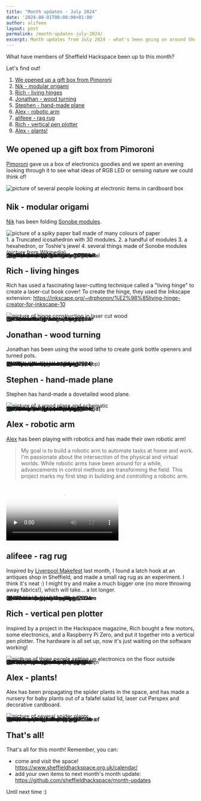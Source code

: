 ```yaml
---
title: "Month updates - July 2024"
date: '2024-08-01T00:00:00+01:00'
author: alifeee
layout: post
permalink: /month-updates-july-2024/
excerpt: Month updates from July 2024 - what's been going on around Sheffield Hackspace?
---
```

<style>
.gallery p {
  margin: 0;
}
.gallery {
  line-height: 0;
  column-count: 2;
  column-gap: 0px;
}
p:has(img), .gallery {
  margin: 0;
}
.gallery img {
  width: 100% !important;
  height: auto !important;
}
</style>

What have members of Sheffield Hackspace been up to this month?

Let's find out!

1. [We opened up a gift box from Pimoroni](#we-opened-up-a-gift-box-from-pimoroni)
2. [Nik - modular origami](#nik---modular-origami)
3. [Rich - living hinges](#rich---living-hinges)
4. [Jonathan - wood turning](#jonathan---wood-turning)
5. [Stephen - hand-made plane](#stephen---hand-made-plane)
6. [Alex - robotic arm](#alex---robotic-arm)
7. [alifeee - rag rug](#alifeee---rag-rug)
8. [Rich - vertical pen plotter](#rich---vertical-pen-plotter)
9. [Alex - plants!](#alex---plants)

## We opened up a gift box from Pimoroni

[Pimoroni](https://pimoroni.com/) gave us a box of electronics goodies and we spent an evening looking through it to see what ideas of RGB LED or sensing nature we could think of!

![picture of several people looking at electronic items in cardboard box]({{site.baseurl}}/assets/blog/2024-08-01-month-updates-july-2024/pimoroni-box.webp)

## Nik - modular origami

[Nik](https://twitter.com/NNNenov) has been folding [Sonobe modules](https://www.polypompholyx.com/2017/01/modularorigami/).

![picture of a spiky paper ball made of many colours of paper]({{site.baseurl}}/assets/blog/2024-08-01-month-updates-july-2024/nik-origami-3.webp)

<figcaption>
1. a Truncated icosahedron with 30 modules.
2. a handful of modules
3. a hexahedron, or Toshie's jewel
4. several things made of Sonobe modules (picture from Wikipedia)
</figcaption>

<figure class="gallery" markdown="1">
![picture of a stack of folded colourful modules]({{site.baseurl}}/assets/blog/2024-08-01-month-updates-july-2024/nik-origami-2.webp)
![picture of a hexahedron]({{site.baseurl}}/assets/blog/2024-08-01-month-updates-july-2024/nik-origami-1.webp)
![picture of several items made from triangular origami paper]({{site.baseurl}}/assets/blog/2024-08-01-month-updates-july-2024/nik-origami-4.webp)
</figure>

## Rich - living hinges

Rich has used a fascinating laser-cutting technique called a "living hinge" to create a laser-cut book cover! To create the hinge, they used the Inkscape extension: <https://inkscape.org/~drphonon/%E2%98%85living-hinge-creator-for-inkscape-10>

![picture of hinge construction in laser cut wood]({{site.baseurl}}/assets/blog/2024-08-01-month-updates-july-2024/rich-living-hinge-2.webp)

<figure class="gallery" markdown="1">
![picture of book with wooden laser cut book cover]({{site.baseurl}}/assets/blog/2024-08-01-month-updates-july-2024/rich-living-hinge-1.webp)
![picture of book with wooden laser cut book cover]({{site.baseurl}}/assets/blog/2024-08-01-month-updates-july-2024/rich-living-hinge-3.webp)
</figure>

## Jonathan - wood turning

Jonathan has been using the wood lathe to create gonk bottle openers and turned pots.

<figure class="gallery" markdown="1">
![picture of a wooden "gonk" persona, showing bottle opener]({{site.baseurl}}/assets/blog/2024-08-01-month-updates-july-2024/jonathan-wood-turning-1.webp)
![picture of a wooden pot]({{site.baseurl}}/assets/blog/2024-08-01-month-updates-july-2024/jonathan-wood-turning-3.webp)
![]({{site.baseurl}}/assets/blog/2024-08-01-month-updates-july-2024/jonathan-wood-turning-2.webp)
![picture of a wooden pot]({{site.baseurl}}/assets/blog/2024-08-01-month-updates-july-2024/jonathan-wood-turning-4.webp)
</figure>

## Stephen - hand-made plane

Stephen has hand-made a dovetailed wood plane.

![picture of a wood plane and schematic]({{site.baseurl}}/assets/blog/2024-08-01-month-updates-july-2024/stephen-plane-1.webp)

<figure class="gallery" markdown="1">
![picture of wood plane planing wood]({{site.baseurl}}/assets/blog/2024-08-01-month-updates-july-2024/stephen-plane-2.webp)
![picture of partly made wood plane]({{site.baseurl}}/assets/blog/2024-08-01-month-updates-july-2024/stephen-plane-3.webp)
![picture of partly made wood plane, metal bit]({{site.baseurl}}/assets/blog/2024-08-01-month-updates-july-2024/stephen-plane-4.webp)
![picture of partly made wood plane, metal bit]({{site.baseurl}}/assets/blog/2024-08-01-month-updates-july-2024/stephen-plane-5.webp)
![picture of partly made wood plane, metal bit]({{site.baseurl}}/assets/blog/2024-08-01-month-updates-july-2024/stephen-plane-6.webp)
![picture of partly made wood plane, in bits, on workbench]({{site.baseurl}}/assets/blog/2024-08-01-month-updates-july-2024/stephen-plane-7.webp)
![picture of homemade wood plane]({{site.baseurl}}/assets/blog/2024-08-01-month-updates-july-2024/stephen-plane-9.webp)
![picture of homemade wood plane]({{site.baseurl}}/assets/blog/2024-08-01-month-updates-july-2024/stephen-plane-8.webp)
</figure>

## Alex - robotic arm

[Alex](https://x.com/alex_paul_kelly) has been playing with robotics and has made their own robotic arm!

> My goal is to build a robotic arm to automate tasks at home and work. I'm passionate about the intersection of the physical and virtual worlds. While robotic arms have been around for a while, advancements in control methods are transforming the field. This project marks my first step in building and controlling a robotic arm.

<video controls="" preload="none" loop="" crossorigin="anonymous" poster="{{site.baseurl}}/assets/blog/2024-08-01-month-updates-july-2024/alex-robot.webp" style="max-height: 40rem;">
  <source src="{{site.baseurl}}/assets/blog/2024-08-01-month-updates-july-2024/alex-robot.webm" type="video/webm">
</video>

## alifeee - rag rug

Inspired by [Liverpool Makefest](https://www.sheffieldhackspace.org.uk/liverpool-makefest-2024/) last month, I found a latch hook at an antiques shop in Sheffield, and made a small rag rug as an experiment. I think it's neat :) I might try and make a much bigger one (no more throwing away fabrics!), which will take... a lot longer.

<figure class="gallery" markdown="1">
![picture of a small rag rug and two latch hooks]({{site.baseurl}}/assets/blog/2024-08-01-month-updates-july-2024/alfie-rag-rug-1.webp)
![picture of bottom of a small rag rug and two latch hooks]({{site.baseurl}}/assets/blog/2024-08-01-month-updates-july-2024/alfie-rag-rug-2.webp)
</figure>

## Rich - vertical pen plotter

Inspired by a project in the Hackspace magazine, Rich bought a few motors, some electronics, and a Raspberry Pi Zero, and put it together into a vertical pen plotter. The hardware is all set up, now it's just waiting on the software working!

![pictture of three people setting up electronics on the floor outside]({{site.baseurl}}/assets/blog/2024-08-01-month-updates-july-2024/rich-pen-plotter-1.webp)

<figure class="gallery" markdown="1">
![picture of three people setting up electronics on the floor outside]({{site.baseurl}}/assets/blog/2024-08-01-month-updates-july-2024/rich-pen-plotter-3.webp)
![picture of one person setting up electronics on the floor outside]({{site.baseurl}}/assets/blog/2024-08-01-month-updates-july-2024/rich-pen-plotter-4.webp)
![picture of one person setting up electronics on a vertical wooden board]({{site.baseurl}}/assets/blog/2024-08-01-month-updates-july-2024/rich-pen-plotter-2.webp)
![picture of a vertical pen plotter, i.e., an upright wooden board with two motors attached, and a pulley system with caddy]({{site.baseurl}}/assets/blog/2024-08-01-month-updates-july-2024/rich-pen-plotter-5.webp)
</figure>

## Alex - plants!

Alex has been propagating the spider plants in the space, and has made a nursery for baby plants out of a falafel salad lid, laser cut Perspex and decorative cardboard.

![picture of several spider plants]({{site.baseurl}}/assets/blog/2024-08-01-month-updates-july-2024/alex-plants-1.webp)

<figure class="gallery" markdown="1">
![picture of several spider plants in a sink]({{site.baseurl}}/assets/blog/2024-08-01-month-updates-july-2024/alex-plants-2.webp)
![picture of several spider plants]({{site.baseurl}}/assets/blog/2024-08-01-month-updates-july-2024/alex-plants-3.webp)
![picture of several spider plants in pots]({{site.baseurl}}/assets/blog/2024-08-01-month-updates-july-2024/alex-plants-4.webp)
![picture of several spider plants in pots]({{site.baseurl}}/assets/blog/2024-08-01-month-updates-july-2024/alex-plants-5.webp)
</figure>

## That's all!

That's all for this month! Remember, you can:

- come and visit the space! <https://www.sheffieldhackspace.org.uk/calendar/>
- add your own items to next month's month update: <https://github.com/sheffieldhackspace/month-updates>

Until next time :)
